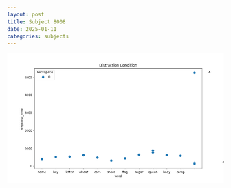 ```yaml
---
layout: post
title: Subject 8008
date: 2025-01-11
categories: subjects
---
```


![](data/8008/run-7/8008_rt_acc_fuzzy_delay.png)
